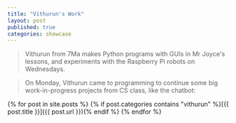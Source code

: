 ```yaml
---
title: "Vithurun's Work"
layout: post
published: true
categories: showcase
---
```


> Vithurun from 7Ma makes Python programs with GUIs in Mr Joyce's lessons, and experiments with the Raspberry Pi robots on Wednesdays.

> On Monday, Vithurun came to programming to continue some big work-in-progress projects from CS class, like the chatbot:

{% for post in site.posts %}
{% if post.categories contains "vithurun" %}[{{ post.title }}]({{ post.url }}){% endif %}
{% endfor %}
